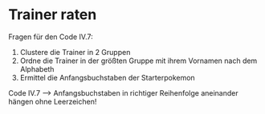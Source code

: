 <h1> Trainer raten </h1>

Fragen für den Code IV.7:

1. Clustere die Trainer in 2 Gruppen
2. Ordne die Trainer in der größten Gruppe mit ihrem Vornamen nach dem Alphabeth
3. Ermittel die Anfangsbuchstaben der Starterpokemon

Code IV.7 --> Anfangsbuchstaben in richtiger Reihenfolge aneinander hängen ohne Leerzeichen!